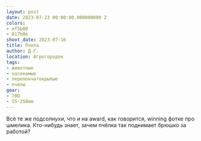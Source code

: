 ```yaml
---
layout: post
date: 2023-07-23 00:00:00.000000000 Z
colors:
- ef5b00
- 817b0e
shoot_date: 2023-07-16
title: Пчела
author: Д.Г.
location: Агрогородок
tags:
- животные
- насекомые
- перепончатокрылые
- пчёлы
gear:
- 70D
- 55-250mm
---
```

Всё те же подсолнухи, что и на award, как говорится, winning фотке про шмелика. Кто-нибудь знает, зачем пчёлка так поднимает брюшко за работой?

